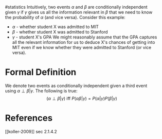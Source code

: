 #statistics 
Intuitively, two events $\alpha$ and $\beta$ are conditionally independent given $\gamma$ if $\gamma$ gives us all the information relevant in $\beta$ that we need to know the probability of $\alpha$ (and vice versa). Consider this example:
- $\alpha$ - whether student X was admitted to MIT
- $\beta$ - whether student X was admitted to Stanford
- $\gamma$ - student X's GPA
We might reasonably assume that the GPA captures all the relevant information for us to deduce X's chances of getting into MIT even if we know whether they were admitted to Stanford (or vice versa).

# Formal Definition
We denote two events as conditionally independent given a third event using $\alpha \perp \beta \vert \gamma$. The following is true:
$$
(\alpha \perp \beta \vert \gamma) \text{ iff } P(\alpha\beta\vert\gamma) = P(\alpha\vert\gamma)P(\beta\vert\gamma) 
$$


# References
[[koller-2009]] sec 2.1.4.2